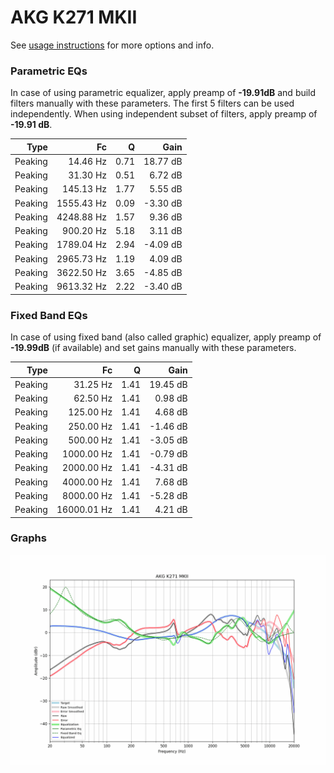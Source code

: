 # AKG K271 MKII
See [usage instructions](https://github.com/jaakkopasanen/AutoEq#usage) for more options and info.

### Parametric EQs
In case of using parametric equalizer, apply preamp of **-19.91dB** and build filters manually
with these parameters. The first 5 filters can be used independently.
When using independent subset of filters, apply preamp of **-19.91 dB**.

| Type    | Fc         |    Q | Gain     |
|--------:|-----------:|-----:|---------:|
| Peaking | 14.46 Hz   | 0.71 | 18.77 dB |
| Peaking | 31.30 Hz   | 0.51 | 6.72 dB  |
| Peaking | 145.13 Hz  | 1.77 | 5.55 dB  |
| Peaking | 1555.43 Hz | 0.09 | -3.30 dB |
| Peaking | 4248.88 Hz | 1.57 | 9.36 dB  |
| Peaking | 900.20 Hz  | 5.18 | 3.11 dB  |
| Peaking | 1789.04 Hz | 2.94 | -4.09 dB |
| Peaking | 2965.73 Hz | 1.19 | 4.09 dB  |
| Peaking | 3622.50 Hz | 3.65 | -4.85 dB |
| Peaking | 9613.32 Hz | 2.22 | -3.40 dB |

### Fixed Band EQs
In case of using fixed band (also called graphic) equalizer, apply preamp of **-19.99dB**
(if available) and set gains manually with these parameters.

| Type    | Fc          |    Q | Gain     |
|--------:|------------:|-----:|---------:|
| Peaking | 31.25 Hz    | 1.41 | 19.45 dB |
| Peaking | 62.50 Hz    | 1.41 | 0.98 dB  |
| Peaking | 125.00 Hz   | 1.41 | 4.68 dB  |
| Peaking | 250.00 Hz   | 1.41 | -1.46 dB |
| Peaking | 500.00 Hz   | 1.41 | -3.05 dB |
| Peaking | 1000.00 Hz  | 1.41 | -0.79 dB |
| Peaking | 2000.00 Hz  | 1.41 | -4.31 dB |
| Peaking | 4000.00 Hz  | 1.41 | 7.68 dB  |
| Peaking | 8000.00 Hz  | 1.41 | -5.28 dB |
| Peaking | 16000.01 Hz | 1.41 | 4.21 dB  |

### Graphs
![](./AKG%20K271%20MKII.png)